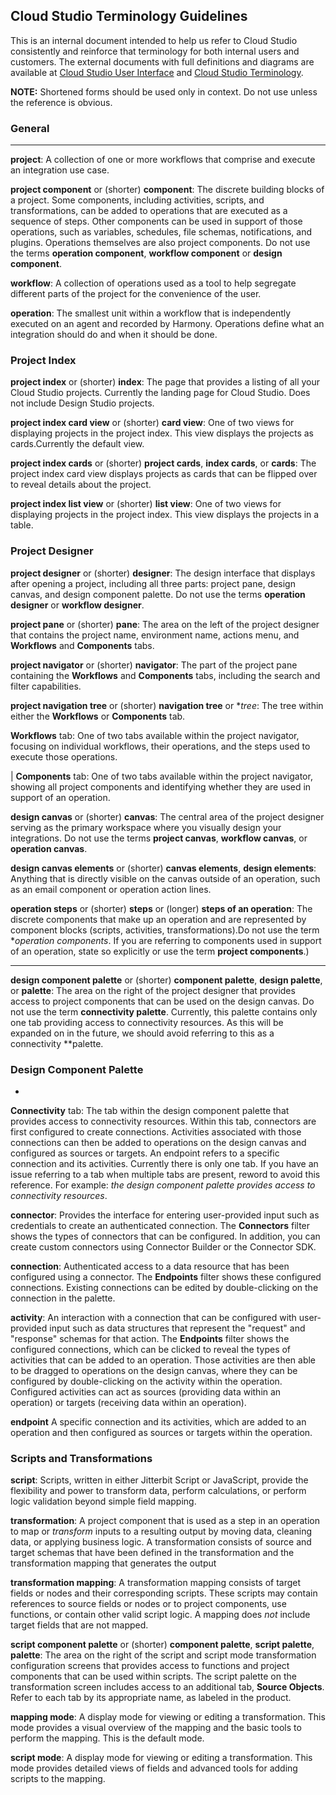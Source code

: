 ## Cloud Studio Terminology Guidelines

This is an internal document intended to help us refer to Cloud Studio
consistently and reinforce that terminology for both internal users and
customers. The external documents with full definitions and diagrams are
available at [Cloud Studio User
Interface](https://success.jitterbit.com/display/CS/Cloud+Studio+User+Interface)
and [Cloud Studio
Terminology](https://success.jitterbit.com/display/CS/Cloud+Studio+Terminology).

**NOTE:** Shortened forms should be used only in context. Do not use unless the
reference is obvious.

### General
-------

**project**: A collection of one or more workflows that comprise and execute an integration use case.

**project component** or (shorter) **component**: The discrete building blocks of a project. Some components, including activities, scripts, and transformations, can be added to operations that are executed as a sequence of steps. Other components can be used in support of those operations, such as variables, schedules, file schemas, notifications, and plugins. Operations themselves are also project components.
Do not use the terms **operation component**, **workflow component** or **design component**.

**workflow**: A collection of operations used as a tool to help segregate different parts of the project for the convenience of the user.

**operation**: The smallest unit within a workflow that is independently executed on an agent and recorded by Harmony. Operations define what an integration should do and when it should be done.

### Project Index

**project index** or (shorter) **index**: The page that provides a listing of all your Cloud Studio projects. Currently the landing page for Cloud Studio. Does not include Design Studio projects.

**project index card view** or (shorter) **card view**: One of two views for displaying projects in the project index. This view displays the projects as cards.Currently the default view. 

**project index cards** or (shorter) **project cards**, **index cards**, or **cards**: The project index card view displays projects as cards that can be flipped over to reveal details about the project.

**project index list view** or (shorter) **list view**: One of two views for displaying projects in the project index. This view displays the projects in a table.

### Project Designer

**project designer** or (shorter) **designer**: The design interface that displays after opening a project, including all three parts: project pane, design canvas, and design component palette. 
Do not use the terms **operation designer** or **workflow designer**.

**project pane** or (shorter) **pane**: The area on the left of the project designer that contains the project name, environment name, actions menu, and **Workflows** and **Components** tabs. 

**project navigator** or (shorter) **navigator**: The part of the project pane containing the **Workflows** and **Components** tabs, including the search and filter capabilities.

**project navigation tree** or (shorter) **navigation tree** or **tree*: The tree within either the **Workflows** or **Components** tab.

**Workflows** tab: One of two tabs available within the project navigator, focusing on individual workflows, their operations, and the steps used to execute those operations.

| **Components** tab: One of two tabs available within the project navigator, showing all project components and identifying whether they are used in support of an operation. 

**design canvas** or (shorter) **canvas**: The central area of the project designer serving as the primary workspace where you visually design your integrations. Do not use the terms **project canvas**, **workflow canvas**, or **operation canvas**.

**design canvas elements** or (shorter) **canvas elements**, **design elements**: Anything that is directly visible on the canvas outside of an operation, such as an email component or operation action lines.

**operation steps** or (shorter) **steps** or (longer) **steps of an operation**: The discrete components that make up an operation and are represented by component blocks (scripts, activities, transformations).Do not use the term **operation components*. If you are referring to components used in support of an operation, state so explicitly or use the term **project components**.)
****
**design component palette** or (shorter) **component palette**, **design palette**, or **palette**: The area on the right of the project designer that provides access to project components that can be used on the design canvas. Do not use the term **connectivity palette**. Currently, this palette contains only one tab providing access to connectivity resources. As this will be expanded on in the future, we should avoid referring to this as a connectivity **palette.

### Design Component Palette
-
**Connectivity** tab: The tab within the design component palette that provides access to connectivity resources. Within this tab, connectors are first configured to create connections. Activities associated with those connections can then be added to operations on the design canvas and configured as sources or targets. An endpoint refers to a specific connection and its activities.
Currently there is only one tab. If you have an issue referring to a tab when multiple tabs are present, reword to avoid this reference. For example: *the design component palette provides access to connectivity resources*. 

**connector**: Provides the interface for entering user-provided input such as credentials to create an authenticated connection. The **Connectors** filter shows the types of connectors that can be configured. In addition, you can create custom connectors using Connector Builder or the Connector SDK.

**connection**: Authenticated access to a data resource that has been configured using a connector. The **Endpoints** filter shows these configured connections. Existing connections can be edited by double-clicking on the connection in the palette.

**activity**: An interaction with a connection that can be configured with user-provided input such as data structures that represent the "request" and "response" schemas for that action. The **Endpoints** filter shows the configured connections, which can be clicked to reveal the types of activities that can be added to an operation. Those activities are then able to be dragged to operations on the design canvas, where they can be configured by double-clicking on the activity within the operation. Configured activities can act as sources (providing data within an operation) or targets (receiving data within an operation).

**endpoint** A specific connection and its activities, which are added to an operation and then configured as sources or targets within the operation.

### Scripts and Transformations

**script**: Scripts, written in either Jitterbit Script or JavaScript, provide the flexibility and power to transform data, perform calculations, or perform logic validation beyond simple field mapping.

**transformation**: A project component that is used as a step in an operation to map or *transform* inputs to a resulting output by moving data, cleaning data, or applying business logic. A transformation consists of source and target schemas that have been defined in the transformation and the transformation mapping that generates the output


**transformation mapping**: A transformation mapping consists of target fields or nodes and their corresponding scripts. These scripts may contain references to source fields or nodes or to project components, use functions, or contain other valid script logic. A mapping does *not* include target fields that are not mapped.

**script component palette** or (shorter) **component palette**, **script palette**, **palette**: The area on the right of the script and script mode transformation configuration screens that provides access to functions and project components that can be used within scripts. The script palette on the transformation screen includes access to an additional tab, **Source Objects**.
Refer to each tab by its appropriate name, as labeled in the product. 

**mapping mode**: A display mode for viewing or editing a transformation. This mode provides a visual overview of the mapping and the basic tools to perform the mapping. This is the default mode.

**script mode**:  A display mode for viewing or editing a transformation. This mode provides detailed views of fields and advanced tools for adding scripts to the mapping.